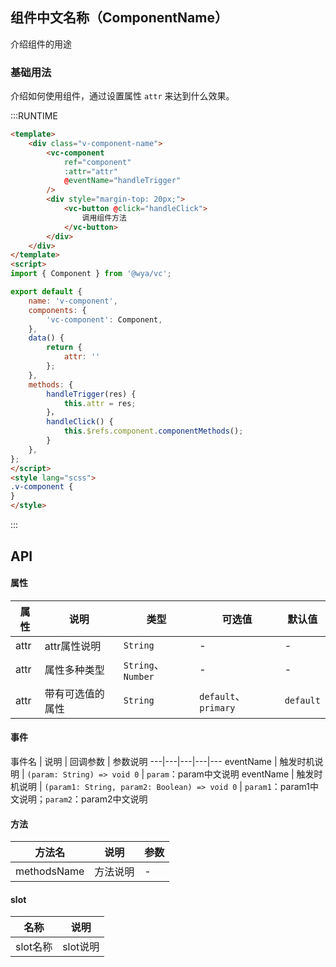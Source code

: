 ## 组件中文名称（ComponentName）

介绍组件的用途

### 基础用法
介绍如何使用组件，通过设置属性 `attr` 来达到什么效果。

:::RUNTIME
```html
<template>
	<div class="v-component-name">
		<vc-component 
			ref="component" 
            :attr="attr"
            @eventName="handleTrigger"
		/>	
		<div style="margin-top: 20px;">
			<vc-button @click="handleClick">
				调用组件方法
			</vc-button>
		</div>
	</div>
</template>
<script>
import { Component } from '@wya/vc';

export default {
	name: 'v-component',
	components: {
		'vc-component': Component,
	},
	data() {
		return {
            attr: ''
		};
	},
	methods: {
		handleTrigger(res) {
            this.attr = res;
        }，
        handleClick() {
            this.$refs.component.componentMethods();
        }
	},
};
</script>
<style lang="scss">
.v-component {
}
</style>
```
:::

## API

#### 属性
属性 | 说明 | 类型 | 可选值 | 默认值
---|---|---|---|---
attr | attr属性说明 | `String` | - | -
attr | 属性多种类型 | `String`、`Number` | - | -
attr | 带有可选值的属性 | `String` | `default`、`primary` | `default`

#### 事件
事件名 | 说明 | 回调参数 | 参数说明
---|---|---|---|---
eventName | 触发时机说明 | `(param: String) => void 0` | `param`：param中文说明
eventName | 触发时机说明 | `(param1: String, param2: Boolean) => void 0` | `param1`：param1中文说明；`param2`：param2中文说明

#### 方法
方法名 | 说明 | 参数
---|---|---
methodsName | 方法说明 | -

#### slot
名称 | 说明 
---|---
slot名称 | slot说明 
